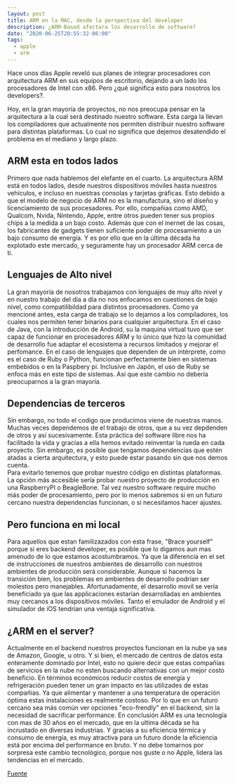 ```yaml
---
layout: post
title: ARM en la MAC, desde la perspectiva del developer
description: ¿ARM-Based afectara los desarrollo de software?
date: "2020-06-25T20:55:32-06:00"
tags:
  - apple
  - arm
---
```


Hace unos días Apple reveló sus planes de integrar procesadores con arquitectura ARM en sus equipos de escritorio, dejando a un lado los procesadores de Intel con  x86. Pero ¿qué significa esto para nosotros los developers?.

Hoy, en la gran mayoría de proyectos, no nos preocupa pensar en la arquitectura a la cual será destinado nuestro software. Esta carga  la llevan los compiladores que actualmente nos permiten distribuir nuestro software para distintas plataformas. Lo cual no significa que dejemos desatendido el problema en el mediano y largo plazo.

## ARM esta en todos lados

Primero que nada hablemos del elefante en el cuarto. La arquitectura ARM está en todos lados, desde nuestros dispositivos móviles hasta nuestros vehículos, e incluso en nuestras consolas y tarjetas gráficas. Esto debido a que el modelo de negocio de ARM no es la manufactura, sino el diseño y licenciamiento de sus procesadores. Por ello, compañias como AMD, Qualcom, Nvida, Nintendo, Apple, entre otros pueden tener sus propios chips a la medida a un bajo costo. Además que con el inernet de las cosas, los fabricantes de gadgets tienen suficiente poder de procesamiento a un bajo consumo de energía. Y es por ello que en la última década ha explotado este mercado, y seguramente hay un procesador ARM cerca de ti.

## Lenguajes de Alto nivel

La gran mayoría de nosotros trabajamos con lenguajes de muy alto nivel y en nuestro trabajo del día a día no nos enfocamos en cuestiones de bajo nivel, como compatilibildad para distintos procesadores. Como ya mencioné antes, esta carga de trabajo se lo dejamos a los compiladores, los cuales nos permiten tener binarios para cualquier arquitectura. En el caso de Java, con la introducción de Android, su la maquina virtual tuvo que ser capaz de funcionar en procesadores ARM y lo único que hizo la comunidad de desarrollo fue adaptar el ecosistema a recursos limitados y mejorar el perfomance. En el caso de lenguajes que dependen de un intérprete, como es el caso de Ruby o Python, funcionan perfectamente bien en sistemas embebidos o en la Paspbery pi. Inclusive en Japón, el uso de Ruby se enfoca más en este tipo de sistemas. Así que este cambio no debería preocuparnos a la gran mayoría.

## Dependencias de terceros

Sin embargo, no todo el codigo que producimos viene de nuestras manos. Muchas veces dependemos de el trabajo de otros, que a su vez depdenden de otros y así sucesivamente. Esta práctica del software libre nos ha facilitado la vida y gracias a ella hemos evitado reinventar la rueda en cada proyecto. Sin embargo, es posible que tengamos dependencias que estén atadas a cierta arquitectura, y esto puede estar pasando sin que nos demos cuenta.  
Para evitarlo tenemos que probar nuestro código en distintas plataformas. La opción más accesible sería probar nuestro proyecto de producción en una RaspberryPI o BeagleBone. Tal vez nuestro software require mucho más poder de procesamiento, pero por lo menos sabremos si en un futuro cercano nuestra dependencias funcionan, o si necesitamos hacer ajustes.

## Pero funciona en mi local

Para aquellos que estan familizazados con esta frase, "Brace yourself" porque si eres backend developer, es posible que lo digamos aun mas amenudo de lo que estamos acostumbramos. Ya que la diferencia en el set de instrucciones de nuestros ambientes de desarrollo con nuestros ambientes de producción será considerable. Aunque si hacemos la transición bien, los problemas en ambientes de desarrollo podrían ser molestos pero manejables.
Afortunadamente, el desarrollo movil se vería beneficiado ya que las applicaciones estarían desarrolladas en ambientes muy cercanos a los dispositivos móviles. Tanto el emulador de Android y el simulador de iOS tendrían una ventaja significativa.

## ¿ARM en el server?

Actualmente en el backend nuestros proyectos funcionan en la nube ya sea de Amazon, Google, u otro. Y si bien, el mercado de centros de datos esta enteramente dominado por Intel, esto no quiere decir que estas compañias de servicios en la nube no esten buscando alternativas con un mejor costo beneficio. En términos económicos reducir costos de energía y refrigeración pueden tener un gran impacto en las utilizades de estas compañias. Ya que alimentar y mantener a una temperatura de operación óptima estas instalaciones es realmente costoso. Por lo que en un futuro cercano sea más común ver opciones "eco-frendly" en el backend, sin la necesidad de sacrificar performance.
En conclusión ARM es una tecnología con mas de 30 años en el mercado, que en la ultima década se ha incrustado en diversas industrias. Y gracias a su eficiencia térmica y consumo de energía, es muy atractiva para un futuro donde la eficiencia está por encima del performance en bruto. Y no debe  tomarnos por sorpresa este cambio tecnológico, porque nos guste o no Apple, lidera las tendencias en el mercado.

[Fuente](https://sipsandbits.com/2020/06/26/arm-based-macs-from-the-developers-perspective/)
